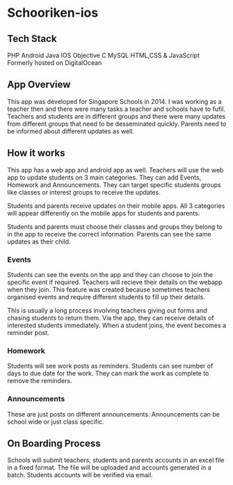 # Schooriken-ios

## Tech Stack
PHP
Android Java
IOS Objective C
MySQL
HTML,CSS & JavaScript
Formerly hosted on DigitalOcean

## App Overview
This app was developed for Singapore Schools in 2014. I was working as a teacher then and there were many tasks a teacher and schools have to fufil. Teachers and students are in different groups and there were many updates from different groups that need to be desseminated quickly. Parents need to be informed about different updates as well.

## How it works
This app has a web app and android app as well. Teachers will use the web app to update students on 3 main categories. They can add Events, Homework and Announcements. They can target specific students groups like classes or interest groups to receive the updates.

Students and parents receive updates on their mobile apps. All 3 categories will appear differently on the mobile apps for students and parents. 

Students and parents must choose their classes and groups they belong to in the app to receive the correct information. Parents can see the same updates as their child.

### Events
Students can see the events on the app and they can choose to join the specific event if required. Teachers will recieve their details on the webapp when they join. This feature was created because sometimes teachers organised events and require different students to fill up their details. 

This is usually a long process involving teachers giving out forms and chasing students to return them. Via the app, they can receive details of interested students immediately. When a student joins, the event becomes a reminder post.

### Homework
Students will see work posts as reminders. Students can see number of days to due date for the work. They can mark the work as complete to remove the reminders.

### Announcements
These are just posts on different announcements. Announcements can be school wide or just class specific.

## On Boarding Process
Schools will submit teachers, students and parents accounts in an excel file in a fixed format. The file will be uploaded and accounts generated in a batch. Students accounts will be verified via email.



